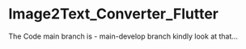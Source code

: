 # Image2Text_Converter_Flutter
The Code main branch is - main-develop branch kindly look at that...
